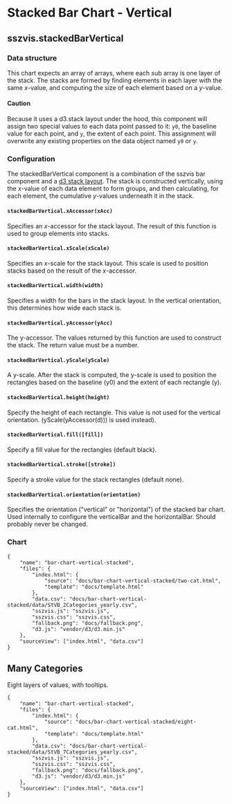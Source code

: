 # Stacked Bar Chart - Vertical

## sszvis.stackedBarVertical

### Data structure

This chart expects an array of arrays, where each sub array is one layer of the stack. The stacks are formed by finding elements in each layer with the same *x*-value, and computing the size of each element based on a *y*-value.

#### Caution

Because it uses a d3.stack layout under the hood, this component will assign two special values to each data point passed to it: `y0`, the baseline value for each point, and `y`, the extent of each point. This assignment will overwrite any existing properties on the data object named `y0` or `y`.

### Configuration

The stackedBarVertical component is a combination of the sszvis bar component and a [d3 stack layout](https://github.com/d3/d3-shape/blob/master/README.md#stacks). The stack is constructed vertically, using the *x*-value of each data element to form groups, and then calculating, for each element, the cumulative *y*-values underneath it in the stack.

#### `stackedBarVertical.xAccessor(xAcc)`

Specifies an *x*-accessor for the stack layout. The result of this function is used to group elements into stacks.

#### `stackedBarVertical.xScale(xScale)`

Specifies an *x*-scale for the stack layout. This scale is used to position stacks based on the result of the *x*-accessor.

#### `stackedBarVertical.width(width)`

Specifies a width for the bars in the stack layout. In the vertical orientation, this determines how wide each stack is.

#### `stackedBarVertical.yAccessor(yAcc)`

The y-accessor. The values returned by this function are used to construct the stack. The return value must be a number.

#### `stackedBarVertical.yScale(yScale)`

A y-scale. After the stack is computed, the y-scale is used to position the rectangles based on the baseline (y0) and the extent of each rectangle (y).

#### `stackedBarVertical.height(height)`

Specify the height of each rectangle. This value is not used for the vertical orientation. (yScale(yAccessor(d))) is used instead).

#### `stackedBarVertical.fill([fill])`

Specify a fill value for the rectangles (default black).

#### `stackedBarVertical.stroke([stroke])`

Specify a stroke value for the stack rectangles (default none).

#### `stackedBarVertical.orientation(orientation)`

Specifies the orientation ("vertical" or "horizontal") of the stacked bar chart. Used internally to configure the verticalBar and the horizontalBar. Should probably never be changed.

### Chart

```project
{
    "name": "bar-chart-vertical-stacked",
    "files": {
        "index.html": {
            "source": "docs/bar-chart-vertical-stacked/two-cat.html",
            "template": "docs/template.html"
        },
        "data.csv": "docs/bar-chart-vertical-stacked/data/StVB_2Categories_yearly.csv",
        "sszvis.js": "sszvis.js",
        "sszvis.css": "sszvis.css",
        "fallback.png": "docs/fallback.png",
        "d3.js": "vendor/d3/d3.min.js"
    },
    "sourceView": ["index.html", "data.csv"]
}
```

## Many Categories

Eight layers of values, with tooltips.

```project
{
    "name": "bar-chart-vertical-stacked",
    "files": {
        "index.html": {
            "source": "docs/bar-chart-vertical-stacked/eight-cat.html",
            "template": "docs/template.html"
        },
        "data.csv": "docs/bar-chart-vertical-stacked/data/StVB_7Categories_yearly.csv",
        "sszvis.js": "sszvis.js",
        "sszvis.css": "sszvis.css",
        "fallback.png": "docs/fallback.png",
        "d3.js": "vendor/d3/d3.min.js"
    },
    "sourceView": ["index.html", "data.csv"]
}
```
